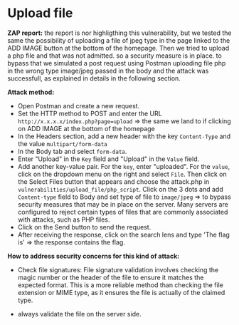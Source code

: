 # Upload file

**ZAP report:**
the report is nor highligthing this vulnerability, but we tested the same the possibility of uploading a file of jpeg type in the page linked to the ADD IMAGE button at the bottom of the homepage.
Then we tried to upload a php file and that was not admitted. so a security measure is in place. to bypass that we simulated a post request using Postman uploading file php in the wrong type image/jpeg passed in the body and the attack was successfull, as explained in details in the following section.

**Attack method:**
- Open Postman and create a new request.
- Set the HTTP method to POST and enter the URL `http://x.x.x.x/index.php?page=upload` => the same we land to if clicking on ADD IMAGE at the bottom of the homepage
- In the Headers section, add a new header with the key `Content-Type` and the value `multipart/form-data` 
- In the Body tab and select `form-data`.
- Enter "Upload" in the `Key` field and "Upload" in the `Value` field.
- Add another key-value pair. For the `key`, enter "uploaded". For the `value`, click on the dropdown menu on the right and select `File`.
  Then click on the Select Files button that appears and choose the attack.php in `vulnerabilities/upload_file/php_script`. Click on the 3 dots and add `Content-type` field to Body and set type of file to `image/jpeg` => to bypass security measures that may be in place on the server. Many servers are configured to reject certain types of files that are commonly associated with attacks, such as PHP files.
- Click on the Send button to send the request.
- After receiving the response, click on the search lens and type 'The flag is' => the response contains the flag. 


**How to address security concerns for this kind of attack:**

- Check file signatures: File signature validation involves checking the magic number or the header of the file to ensure it matches the expected format. This is a more reliable method than checking the file extension or MIME type, as it ensures the file is actually of the claimed type.

- always validate the file on the server side.


